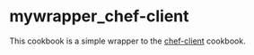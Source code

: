 # mywrapper_chef-client

This cookbook is a simple wrapper to the [chef-client](https://github.com/chef-cookbooks/chef-client) cookbook.
